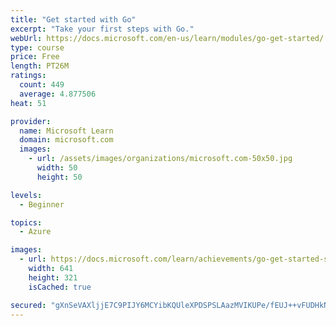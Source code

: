 ```yaml
---
title: "Get started with Go"
excerpt: "Take your first steps with Go."
webUrl: https://docs.microsoft.com/en-us/learn/modules/go-get-started/
type: course
price: Free
length: PT26M
ratings:
  count: 449
  average: 4.877506
heat: 51

provider:
  name: Microsoft Learn
  domain: microsoft.com
  images:
    - url: /assets/images/organizations/microsoft.com-50x50.jpg
      width: 50
      height: 50

levels:
  - Beginner

topics:
  - Azure

images:
  - url: https://docs.microsoft.com/learn/achievements/go-get-started-social.png
    width: 641
    height: 321
    isCached: true

secured: "gXnSeVAXljjE7C9PIJY6MCYibKQUleXPDSPSLAazMVIKUPe/fEUJ++vFUDHkNO3CijPg7JvyLqqfPBMs4SW8K2rMUaGaap4iGVezWwcR/mD/GbK7+aSp0knK53HM5oGP95BF7UzW1vtRIkUzanKcjrf2h75/8l5Ce1SE5enarNz0DIsGWGmxlSu6zNfezDcQjcnZsibO4QaXxilN92SoABLZA5g8UfzIp8S41JF3lMflhQhOVkcU6fMS93q2ul1mnHD7OMtgMMoKYgqdJkyb8vwHb1TKw8bzWpFw6xpNI9qgJCndFl3UzM03Nz0tEw+GidFUby0p7+1abdAKSij7TcCTI8aBQq+s1uc/cGDdXtJQ6hbh9g2+TmOCc3w0ZlU+tySIzEiTbYBv/2g5AF2ex/9/BJOV25U4N5U5nhyKgJg=;kSnWY9FCowQEj0CWip61Zg=="
---
```


